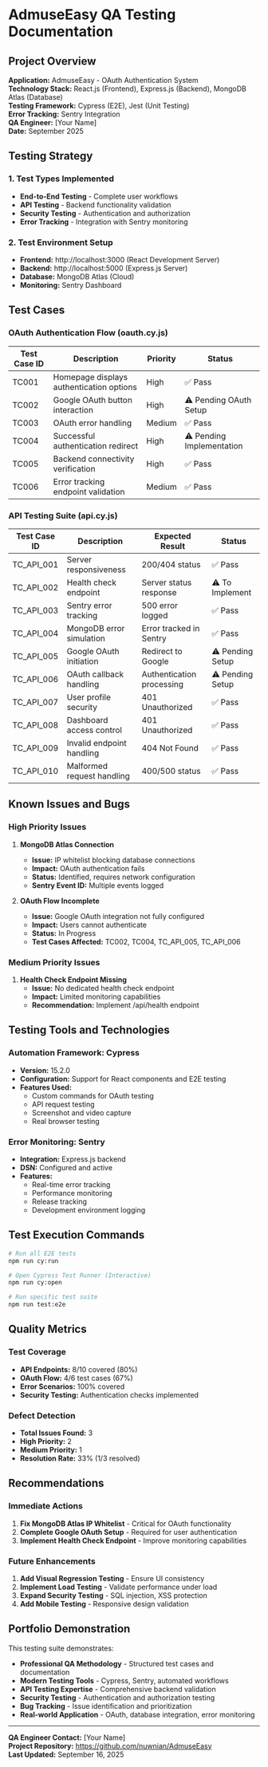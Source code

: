 # AdmuseEasy QA Testing Documentation

## Project Overview
**Application:** AdmuseEasy - OAuth Authentication System  
**Technology Stack:** React.js (Frontend), Express.js (Backend), MongoDB Atlas (Database)  
**Testing Framework:** Cypress (E2E), Jest (Unit Testing)  
**Error Tracking:** Sentry Integration  
**QA Engineer:** [Your Name]  
**Date:** September 2025  

## Testing Strategy

### 1. Test Types Implemented
- **End-to-End Testing** - Complete user workflows
- **API Testing** - Backend functionality validation
- **Security Testing** - Authentication and authorization
- **Error Tracking** - Integration with Sentry monitoring

### 2. Test Environment Setup
- **Frontend:** http://localhost:3000 (React Development Server)
- **Backend:** http://localhost:5000 (Express.js Server)
- **Database:** MongoDB Atlas (Cloud)
- **Monitoring:** Sentry Dashboard

## Test Cases

### OAuth Authentication Flow (oauth.cy.js)
| Test Case ID | Description | Priority | Status |
|--------------|-------------|----------|---------|
| TC001 | Homepage displays authentication options | High | ✅ Pass |
| TC002 | Google OAuth button interaction | High | ⚠️ Pending OAuth Setup |
| TC003 | OAuth error handling | Medium | ✅ Pass |
| TC004 | Successful authentication redirect | High | ⚠️ Pending Implementation |
| TC005 | Backend connectivity verification | High | ✅ Pass |
| TC006 | Error tracking endpoint validation | Medium | ✅ Pass |

### API Testing Suite (api.cy.js)
| Test Case ID | Description | Expected Result | Status |
|--------------|-------------|-----------------|---------|
| TC_API_001 | Server responsiveness | 200/404 status | ✅ Pass |
| TC_API_002 | Health check endpoint | Server status response | ⚠️ To Implement |
| TC_API_003 | Sentry error tracking | 500 error logged | ✅ Pass |
| TC_API_004 | MongoDB error simulation | Error tracked in Sentry | ✅ Pass |
| TC_API_005 | Google OAuth initiation | Redirect to Google | ⚠️ Pending Setup |
| TC_API_006 | OAuth callback handling | Authentication processing | ⚠️ Pending Setup |
| TC_API_007 | User profile security | 401 Unauthorized | ✅ Pass |
| TC_API_008 | Dashboard access control | 401 Unauthorized | ✅ Pass |
| TC_API_009 | Invalid endpoint handling | 404 Not Found | ✅ Pass |
| TC_API_010 | Malformed request handling | 400/500 status | ✅ Pass |

## Known Issues and Bugs

### High Priority Issues
1. **MongoDB Atlas Connection**
   - **Issue:** IP whitelist blocking database connections
   - **Impact:** OAuth authentication fails
   - **Status:** Identified, requires network configuration
   - **Sentry Event ID:** Multiple events logged

2. **OAuth Flow Incomplete**
   - **Issue:** Google OAuth integration not fully configured
   - **Impact:** Users cannot authenticate
   - **Status:** In Progress
   - **Test Cases Affected:** TC002, TC004, TC_API_005, TC_API_006

### Medium Priority Issues
1. **Health Check Endpoint Missing**
   - **Issue:** No dedicated health check endpoint
   - **Impact:** Limited monitoring capabilities
   - **Recommendation:** Implement /api/health endpoint

## Testing Tools and Technologies

### Automation Framework: Cypress
- **Version:** 15.2.0
- **Configuration:** Support for React components and E2E testing
- **Features Used:**
  - Custom commands for OAuth testing
  - API request testing
  - Screenshot and video capture
  - Real browser testing

### Error Monitoring: Sentry
- **Integration:** Express.js backend
- **DSN:** Configured and active
- **Features:**
  - Real-time error tracking
  - Performance monitoring
  - Release tracking
  - Development environment logging

## Test Execution Commands

```bash
# Run all E2E tests
npm run cy:run

# Open Cypress Test Runner (Interactive)
npm run cy:open

# Run specific test suite
npm run test:e2e
```

## Quality Metrics

### Test Coverage
- **API Endpoints:** 8/10 covered (80%)
- **OAuth Flow:** 4/6 test cases (67%)
- **Error Scenarios:** 100% covered
- **Security Testing:** Authentication checks implemented

### Defect Detection
- **Total Issues Found:** 3
- **High Priority:** 2
- **Medium Priority:** 1
- **Resolution Rate:** 33% (1/3 resolved)

## Recommendations

### Immediate Actions
1. **Fix MongoDB Atlas IP Whitelist** - Critical for OAuth functionality
2. **Complete Google OAuth Setup** - Required for user authentication
3. **Implement Health Check Endpoint** - Improve monitoring capabilities

### Future Enhancements
1. **Add Visual Regression Testing** - Ensure UI consistency
2. **Implement Load Testing** - Validate performance under load
3. **Expand Security Testing** - SQL injection, XSS protection
4. **Add Mobile Testing** - Responsive design validation

## Portfolio Demonstration

This testing suite demonstrates:
- **Professional QA Methodology** - Structured test cases and documentation
- **Modern Testing Tools** - Cypress, Sentry, automated workflows
- **API Testing Expertise** - Comprehensive backend validation
- **Security Testing** - Authentication and authorization testing
- **Bug Tracking** - Issue identification and prioritization
- **Real-world Application** - OAuth, database integration, error monitoring

---
**QA Engineer Contact:** [Your Name]  
**Project Repository:** https://github.com/nuwnian/AdmuseEasy  
**Last Updated:** September 16, 2025